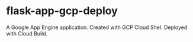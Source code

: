 # flask-app-gcp-deploy
A  Google App Engine application. Created with GCP Cloud Shel. Deployed with Cloud Build.

